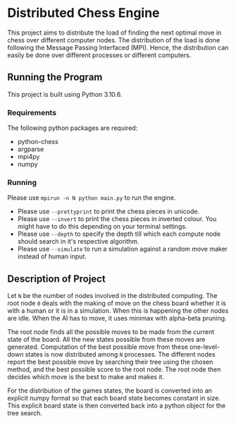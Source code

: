 # Distributed Chess Engine

This project aims to distribute the load of finding the next optimal move in chess over different computer nodes. The distribution of the load is done following the Message Passing Interfaced (MPI). Hence, the distribution can easily be done over different processes or different computers.

## Running the Program
This project is built using Python 3.10.6.

### Requirements
The following python packages are required:
- python-chess
- argparse
- mpi4py
- numpy



### Running

Please use `mpirun -n N python main.py` to run the engine.
- Please use `--prettyprint` to print the chess pieces in unicode.
- Please use `--invert` to print the chess pieces in inverted colour. You might have to do this depending on your terminal settings.
- Please use `--depth` to specify the depth till which each compute node should search in it's respective algorithm.
- Please use `--simulate` to run a simulation against a random move maker instead of human input.

## Description of Project

Let `N` be the number of nodes involved in the distributed computing. The root node `0` deals with the making of move on the chess board whether it is with a human or it is in a simulation. When this is happening the other nodes are idle. When the AI has to move, it uses minimax with alpha-beta pruning.

The root node finds all the possible moves to be made from the current state of the board. All the new states possible from these moves are generated. Computation of the best possible move from these one-level-down states is now distributed among `N` processes. The different nodes report the best possible move by searching their tree using the chosen method, and the best possible score to the root node. The root node then decides which move is the best to make and makes it.

For the distribution of the games states, the board is converted into an explicit numpy format so that each board state becomes constant in size. This explicit board state is then converted back into a python object for the tree search.